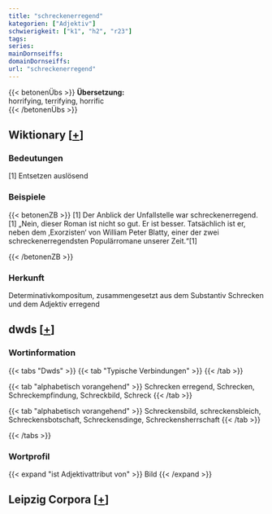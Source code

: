 ```yaml
---
title: "schreckenerregend"
kategorien: ["Adjektiv"]
schwierigkeit: ["k1", "h2", "r23"]
tags:
series:
mainDornseiffs:
domainDornseiffs:
url: "schreckenerregend"
---
```


{{< betonenÜbs >}}
**Übersetzung:**  
horrifying, terrifying, horrific  
{{< /betonenÜbs >}}

## Wiktionary [[+](https://de.wiktionary.org/wiki/schreckenerregend)]

### Bedeutungen
[1] Entsetzen auslösend  

### Beispiele
{{< betonenZB >}}
[1] Der Anblick der Unfallstelle war schreckenerregend.  
[1] „Nein, dieser Roman ist nicht so gut. Er ist besser. Tatsächlich ist er, neben dem ‚Exorzisten‘ von William Peter Blatty, einer der zwei schreckenerregendsten Populärromane unserer Zeit.“[1]  

{{< /betonenZB >}}
### Herkunft
Determinativkompositum, zusammengesetzt aus dem Substantiv Schrecken und dem Adjektiv erregend  



## dwds [[+](https://www.dwds.de/wb/schreckenerregend)]

### Wortinformation
{{< tabs "Dwds" >}}
{{< tab "Typische Verbindungen" >}}
{{< /tab >}}

{{< tab "alphabetisch vorangehend" >}}
Schrecken erregend, Schrecken, Schreckempfindung, Schreckbild, Schreck
{{< /tab >}}

{{< tab "alphabetisch vorangehend" >}}
Schreckensbild, schreckensbleich, Schreckensbotschaft, Schreckensdinge, Schreckensherrschaft
{{< /tab >}}

{{< /tabs >}}

### Wortprofil
{{< expand "ist Adjektivattribut von" >}} Bild {{< /expand >}}

## Leipzig Corpora [[+](https://corpora.uni-leipzig.de/en/res?word=schreckenerregend&corpusId=deu_newscrawl-public_2018)]

